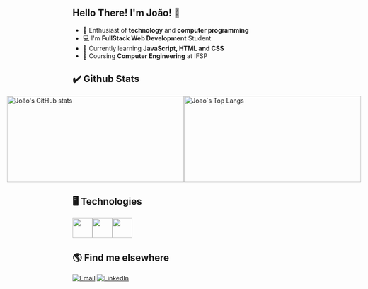 ## Hello There! I'm João! 👋


- 🚀 Enthusiast of **technology** and **computer programming**
- 💻 I'm **FullStack Web Development** Student
- 📖 Currently learning **JavaScript, HTML and CSS**
- 📗 Coursing **Computer Engineering** at IFSP

## ✔️ Github Stats
<a href="https://github.com/joaopedropsilva" style="display: flex; justify-content: center;">
  <img src="https://github-readme-stats.vercel.app/api?username=joaopedropsilva&show_icons=true&theme=chartreuse-dark" alt="João's GitHub stats" width="400px" height="195px">
  <img src="https://github-readme-stats.vercel.app/api/top-langs/?username=joaopedropsilva&layout=compact&theme=chartreuse-dark" alt="Joao´s Top Langs" width="400px" height="195px"> 
</a>

## 🖥️ Technologies
<div style="display: flex; justify-content: flex-start;">
  <img src="https://cdn.jsdelivr.net/gh/devicons/devicon/icons/javascript/javascript-original.svg" width="45px" height="45px"/>
  <img src="https://cdn.jsdelivr.net/gh/devicons/devicon/icons/html5/html5-original.svg" width="45px" height="45px"/>
  <img src="https://cdn.jsdelivr.net/gh/devicons/devicon/icons/css3/css3-original.svg" width="45px" height="45px"/>
</div>

## 🌎 Find me elsewhere
[![Email](https://img.shields.io/badge/Gmail-D14836?style=for-the-badge&logo=gmail&logoColor=white)](mailto:contato.joaopsilva@gmail.com)
[![LinkedIn](https://img.shields.io/badge/LinkedIn-0077B5?style=for-the-badge&logo=linkedin&logoColor=white)](https://www.linkedin.com/in/joaopedropsilva/)



<!--
**joaopedropsilva/joaopedropsilva** is a ✨ _special_ ✨ repository because its `README.md` (this file) appears on your GitHub profile.

Here are some ideas to get you started:

- 🔭 I’m currently working on ...
- 🌱 I’m currently learning ...
- 👯 I’m looking to collaborate on ...
- 🤔 I’m looking for help with ...
- 💬 Ask me about ...
- 📫 How to reach me: ...
- 😄 Pronouns: ...
- ⚡ Fun fact: ...
-->
